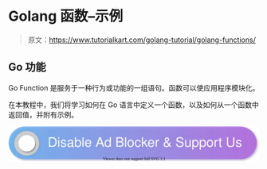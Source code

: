 # Golang 函数–示例

> 原文：<https://www.tutorialkart.com/golang-tutorial/golang-functions/>

## Go 功能

Go Function 是服务于一种行为或功能的一组语句。函数可以使应用程序模块化。

在本教程中，我们将学习如何在 Go 语言中定义一个函数，以及如何从一个函数中返回值，并附有示例。

[![](img/925da31b32d6bc3827932f6c8afb11bb.png)](https://www.tutorialkart.com/)